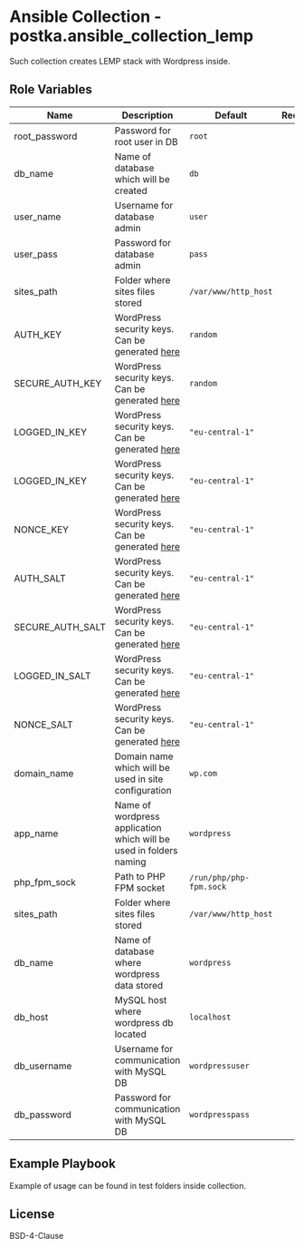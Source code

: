 # Ansible Collection - postka.ansible_collection_lemp

Such collection creates LEMP stack with Wordpress inside.

Role Variables
--------------

| Name | Description | Default | Required |
|------|-------------|---------|:--------:|
| root_password | Password for root user in DB | `root` | no |
| db_name | Name of database which will be created | `db` | no |
| user_name | Username for database admin | `user` | no |
| user_pass | Password for database admin | `pass` | no |
| sites_path | Folder where sites files stored | `/var/www/http_host` | no |
| AUTH_KEY | WordPress security keys. Can be generated [here](https://api.wordpress.org/secret-key/1.1/salt/) | `random` | no |
| SECURE_AUTH_KEY | WordPress security keys. Can be generated [here](https://api.wordpress.org/secret-key/1.1/salt/) | `random` | no |
| LOGGED_IN_KEY | WordPress security keys. Can be generated [here](https://api.wordpress.org/secret-key/1.1/salt/) | `"eu-central-1"` | no |
| LOGGED_IN_KEY | WordPress security keys. Can be generated [here](https://api.wordpress.org/secret-key/1.1/salt/) | `"eu-central-1"` | no |
| NONCE_KEY | WordPress security keys. Can be generated [here](https://api.wordpress.org/secret-key/1.1/salt/) | `"eu-central-1"` | no |
| AUTH_SALT | WordPress security keys. Can be generated [here](https://api.wordpress.org/secret-key/1.1/salt/) | `"eu-central-1"` | no |
| SECURE_AUTH_SALT | WordPress security keys. Can be generated [here](https://api.wordpress.org/secret-key/1.1/salt/) | `"eu-central-1"` | no |
| LOGGED_IN_SALT | WordPress security keys. Can be generated [here](https://api.wordpress.org/secret-key/1.1/salt/) | `"eu-central-1"` | no |
| NONCE_SALT | WordPress security keys. Can be generated [here](https://api.wordpress.org/secret-key/1.1/salt/) | `"eu-central-1"` | no |
| domain_name | Domain name which will be used in site configuration | `wp.com` | no |
| app_name | Name of wordpress application which will be used in folders naming | `wordpress` | no |
| php_fpm_sock | Path to PHP FPM socket | `/run/php/php-fpm.sock` | no |
| sites_path | Folder where sites files stored | `/var/www/http_host` | no |
| db_name | Name of database where wordpress data stored | `wordpress` | no |
| db_host | MySQL host where wordpress db located | `localhost` | no |
| db_username | Username for communication with MySQL DB | `wordpressuser` | no |
| db_password | Password for communication with MySQL DB | `wordpresspass` | no |

Example Playbook
----------------

Example of usage can be found in test folders inside collection.

License
-------

BSD-4-Clause
